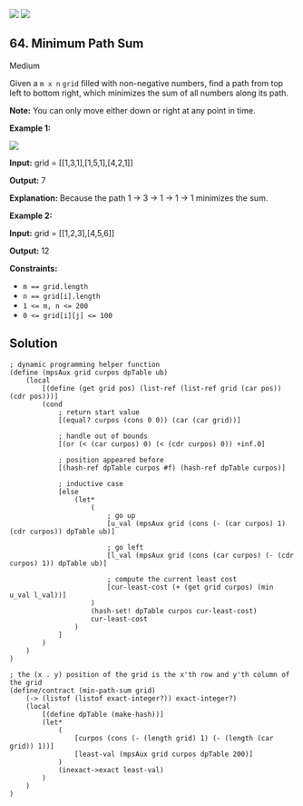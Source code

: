 [![](https://img.shields.io/github/stars/javadev/LeetCode-in-All?label=Stars&style=flat-square)](https://github.com/javadev/LeetCode-in-All)
[![](https://img.shields.io/github/forks/javadev/LeetCode-in-All?label=Fork%20me%20on%20GitHub%20&style=flat-square)](https://github.com/javadev/LeetCode-in-All/fork)

## 64\. Minimum Path Sum

Medium

Given a `m x n` `grid` filled with non-negative numbers, find a path from top left to bottom right, which minimizes the sum of all numbers along its path.

**Note:** You can only move either down or right at any point in time.

**Example 1:**

![](https://assets.leetcode.com/uploads/2020/11/05/minpath.jpg)

**Input:** grid = \[\[1,3,1],[1,5,1],[4,2,1]]

**Output:** 7

**Explanation:** Because the path 1 → 3 → 1 → 1 → 1 minimizes the sum.

**Example 2:**

**Input:** grid = \[\[1,2,3],[4,5,6]]

**Output:** 12

**Constraints:**

*   `m == grid.length`
*   `n == grid[i].length`
*   `1 <= m, n <= 200`
*   `0 <= grid[i][j] <= 100`

## Solution

```racket
; dynamic programming helper function
(define (mpsAux grid curpos dpTable ub)
	(local
		[(define (get grid pos) (list-ref (list-ref grid (car pos)) (cdr pos)))]
		(cond
			; return start value
			[(equal? curpos (cons 0 0)) (car (car grid))]

			; handle out of bounds
			[(or (< (car curpos) 0) (< (cdr curpos) 0)) +inf.0]

			; position appeared before
			[(hash-ref dpTable curpos #f) (hash-ref dpTable curpos)]

			; inductive case
			[else
				(let*
					(
						; go up
						[u_val (mpsAux grid (cons (- (car curpos) 1) (cdr curpos)) dpTable ub)]

						; go left 
						[l_val (mpsAux grid (cons (car curpos) (- (cdr curpos) 1)) dpTable ub)]

						; compute the current least cost
						[cur-least-cost (+ (get grid curpos) (min u_val l_val))]
					)
					(hash-set! dpTable curpos cur-least-cost)
					cur-least-cost
				)
			]
		)
	)
)

; the (x . y) position of the grid is the x'th row and y'th column of the grid
(define/contract (min-path-sum grid)
	(-> (listof (listof exact-integer?)) exact-integer?)
	(local
		[(define dpTable (make-hash))]
		(let*
			(
				[curpos (cons (- (length grid) 1) (- (length (car grid)) 1))]
				[least-val (mpsAux grid curpos dpTable 200)]
			)
			(inexact->exact least-val)
		)
	)
)
```